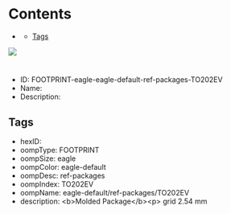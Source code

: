 



Contents
========

* [](#)
	* [Tags](#tags)
  
![][im]
# 

- ID: FOOTPRINT-eagle-eagle-default-ref-packages-TO202EV
- Name: 
- Description: 

## Tags

- hexID: 
- oompType: FOOTPRINT
- oompSize: eagle
- oompColor: eagle-default
- oompDesc: ref-packages
- oompIndex: TO202EV
- oompName: eagle-default/ref-packages/TO202EV
- description: &lt;b&gt;Molded Package&lt;/b&gt;&lt;p&gt;&#xD;
grid 2.54 mm



[im]: image.png
